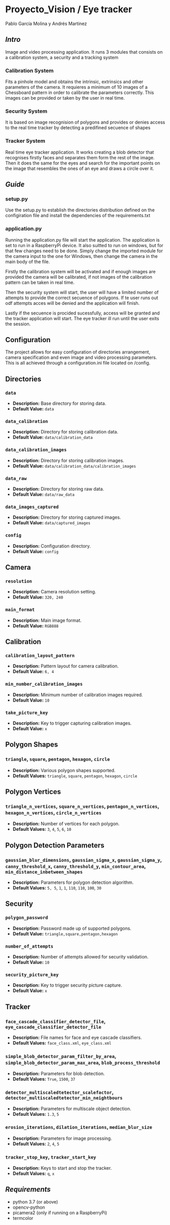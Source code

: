 # Proyecto_Vision / Eye tracker 

Pablo García Molina y Andrés Martinez

<h2> <em> Intro </em> </h2>
<p>Image and video processing application. It runs 3 modules that consists on a calibration system, a security and a tracking system</p>
<h3>Calibration System</h3>
<p> Fits a pinhole model and obtains the intrinsic, extrinsics and other parameters of the camera. It requieres a minimum of 10 images of 
a Chessboard pattern in order to calibrate the parameters correctly. This images can be provided or taken by the user in real time.</p>
<h3>Security System</h3>
<p>It is based on image recognision of polygons and provides or denies access to the real time tracker by detecting a predifined secuence of shapes</p>
<h3> Tracker System</h3>
<p>Real time eye tracker application. It works creating a blob detector that recognises firstly faces and separates them form the rest of the image. Then
it does the same for the eyes and search for the important points on the image that resembles the ones of an eye and draws a circle over it.</p>

<h2> <em> Guide </em> </h2>

<h3>setup.py</h3>
<p>Use the setup.py to establish the directories distribution defined on the configiration file and install the dependencies of the requirements.txt</p>
<h3>application.py</h3>
<p>Running the application.py file will start the application. The application is set to run in a RaspberryPi device. It also suitted to run on windows, but for that few changes need to be done. Simply change the imported module for the camera input to the one for Windows, then change the camera in the main body of the file.</p>
  
  <p>Firstly the calibration system will be activated and if enough images are provided the camera will be calibrated, if not images of the calibration pattern can be taken in real time.</p>
<p>Then the security system will start, the user will have a limited number of attempts to provide the correct secuence of polygons. If te user runs out odf attempts acces will be denied and the application will finish.</p>
<p>Lastly if the secuence is procided sucessfully, access will be granted and the tracker application will start. The eye tracker ill run until the user exits the session.</p>

<h2>Configuration</h2>
<p>
  The project allows for easy configuration of directories arrangement, camera specification and even image and video processing parameters. This is all achieved through a configuration.ini file located on /config.
</p>


## Directories

### `data`

- **Description:** Base directory for storing data.
- **Default Value:** `data`

### `data_calibration`

- **Description:** Directory for storing calibration data.
- **Default Value:** `data/calibration_data`

### `data_calibration_images`

- **Description:** Directory for storing calibration images.
- **Default Value:** `data/calibration_data/calibration_images`

### `data_raw`

- **Description:** Directory for storing raw data.
- **Default Value:** `data/raw_data`

### `data_images_captured`

- **Description:** Directory for storing captured images.
- **Default Value:** `data/captured_images`

### `config`

- **Description:** Configuration directory.
- **Default Value:** `config`

## Camera

### `resolution`

- **Description:** Camera resolution setting.
- **Default Value:** `320, 240`

### `main_format`

- **Description:** Main image format.
- **Default Value:** `RGB888`

## Calibration

### `calibration_layout_pattern`

- **Description:** Pattern layout for camera calibration.
- **Default Value:** `6, 4`

### `min_number_calibration_images`

- **Description:** Minimum number of calibration images required.
- **Default Value:** `10`

### `take_picture_key`

- **Description:** Key to trigger capturing calibration images.
- **Default Value:** `x`

## Polygon Shapes

### `triangle`, `square`, `pentagon`, `hexagon`, `circle`

- **Description:** Various polygon shapes supported.
- **Default Values:** `triangle`, `square`, `pentagon`, `hexagon`, `circle`

## Polygon Vertices

### `triangle_n_vertices`, `square_n_vertices`, `pentagon_n_vertices`, `hexagon_n_vertices`, `circle_n_vertices`

- **Description:** Number of vertices for each polygon.
- **Default Values:** `3`, `4`, `5`, `6`, `10`

## Polygon Detection Parameters

### `gaussian_blur_dimensions`, `gaussian_sigma_x`, `gaussian_sigma_y`, `canny_threshold_x`, `canny_threshold_y`, `min_contour_area`, `min_distance_inbetween_shapes`

- **Description:** Parameters for polygon detection algorithm.
- **Default Values:** `5, 5`, `1`, `1`, `110`, `110`, `100`, `30`

## Security

### `polygon_password`

- **Description:** Password made up of supported polygons.
- **Default Value:** `triangle,square,pentagon,hexagon`

### `number_of_attempts`

- **Description:** Number of attempts allowed for security validation.
- **Default Value:** `10`

### `security_picture_key`

- **Description:** Key to trigger security picture capture.
- **Default Value:** `x`

## Tracker

### `face_cascade_classifier_detector_file`, `eye_cascade_classifier_detector_file`

- **Description:** File names for face and eye cascade classifiers.
- **Default Values:** `face_class.xml`, `eye_class.xml`

### `simple_blob_detector_param_filter_by_area`, `simple_blob_detector_param_max_area`, `blob_process_threshold`

- **Description:** Parameters for blob detection.
- **Default Values:** `True`, `1500`, `37`

### `detector_multiscaledtetector_scalefactor`, `detector_multiscaledtetector_min_neightbours`

- **Description:** Parameters for multiscale object detection.
- **Default Values:** `1.3`, `5`

### `erosion_iterations`, `dilation_iterations`, `median_blur_size`

- **Description:** Parameters for image processing.
- **Default Values:** `2`, `4`, `5`

### `tracker_stop_key`, `tracker_start_key`

- **Description:** Keys to start and stop the tracker.
- **Default Values:** `q`, `x`

<h2> <em> Requirements </em> </h2>

- python 3.7 (or above)
- opencv-python
- picamera2 (only if running on a RaspberryPi)
- termcolor
